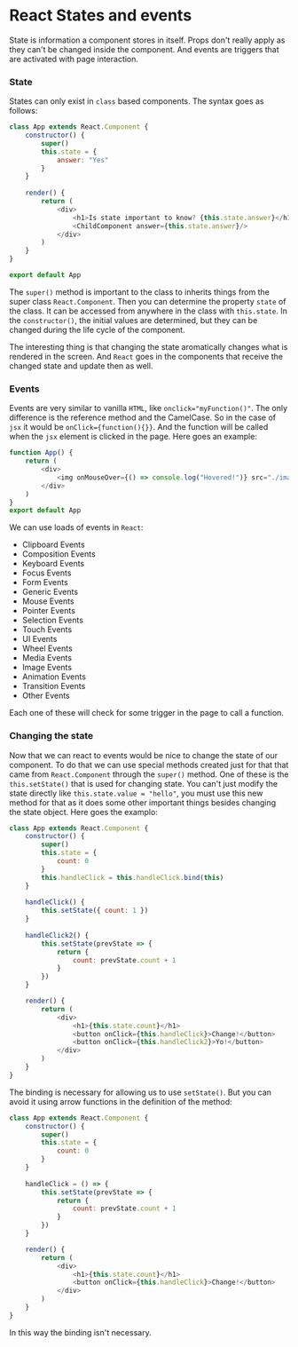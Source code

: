 # React States and events
State is information a component stores in itself. Props don't really apply as they can't be changed inside the component. And events are triggers that are activated with page interaction.


### State
States can only exist in `class` based components. The syntax goes as follows:

```javascript
class App extends React.Component {
    constructor() {
        super()
        this.state = {
            answer: "Yes"
        }
    }
    
    render() {
        return (
            <div>
                <h1>Is state important to know? {this.state.answer}</h1>
                <ChildComponent answer={this.state.answer}/>
            </div>
        )
    }
}

export default App
```

The `super()` method is important to the class to inherits things from the super class `React.Component`. Then you can determine the property `state` of the class. It can be accessed from anywhere in the class with `this.state`. In the `constructor()`, the initial values are determined, but they can be changed during the life cycle of the component.

The interesting thing is that changing the state aromatically changes what is rendered in the screen. And `React` goes in the components that receive the changed state and update then as well.

### Events
Events are very similar to vanilla `HTML`, like `onclick="myFunction()"`. The only difference is the reference method and the CamelCase. So in the case of `jsx` it would be `onClick={function(){}}`. And the function will be called when the `jsx` element is clicked in the page. Here goes an example:

```javascript
function App() {
    return (
        <div>
            <img onMouseOver={() => console.log("Hovered!")} src="./image"/>
        </div>
    )
}
export default App
```

We can use loads of events in `React`:

- Clipboard Events
- Composition Events
- Keyboard Events
- Focus Events
- Form Events
- Generic Events
- Mouse Events
- Pointer Events
- Selection Events
- Touch Events
- UI Events
- Wheel Events
- Media Events
- Image Events
- Animation Events
- Transition Events
- Other Events

Each one of these will check for some trigger in the page to call a function.

### Changing the state
Now that we can react to events would be nice to change the state of our component. To do that we can use special methods created just for that that came from `React.Component` through the `super()` method. One of these is the `this.setState()` that is used for changing state. You can't just modify the state directly like `this.state.value = "hello"`, you must use this new method for that as it does some other important things besides changing the state object. Here goes the examplo:

```javascript
class App extends React.Component {
    constructor() {
        super()
        this.state = {
            count: 0
        }
        this.handleClick = this.handleClick.bind(this)
    }
    
    handleClick() {
        this.setState({ count: 1 })
    }
    
    handleClick2() {
        this.setState(prevState => {
            return {
                count: prevState.count + 1
            }
        })
    }

    render() {
        return (
            <div>
                <h1>{this.state.count}</h1>
                <button onClick={this.handleClick}>Change!</button>
                <button onClick={this.handleClick2}>Yo!</button>
            </div>
        )
    }
}
```
The binding is necessary for allowing us to use `setState()`. But you can avoid it using arrow functions in the definition of the method:


```javascript
class App extends React.Component {
    constructor() {
        super()
        this.state = {
            count: 0
        }
    }
    
    handleClick = () => {
        this.setState(prevState => {
            return {
                count: prevState.count + 1
            }
        })
    }

    render() {
        return (
            <div>
                <h1>{this.state.count}</h1>
                <button onClick={this.handleClick}>Change!</button>
            </div>
        )
    }
}
```

In this way the binding isn't necessary.



